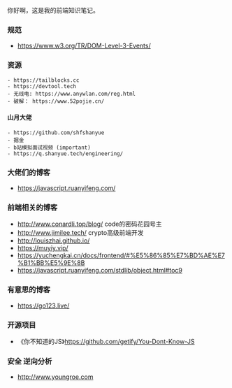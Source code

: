 你好啊，这是我的前端知识笔记。
### 规范
- https://www.w3.org/TR/DOM-Level-3-Events/

### 资源
    - https://tailblocks.cc
    - https://devtool.tech
    - 无线电: https://www.anywlan.com/reg.html
    - 破解： https://www.52pojie.cn/
#### 山月大佬
    - https://github.com/shfshanyue
    - 掘金
    - b站模拟面试视频 (important)
    - https://q.shanyue.tech/engineering/
### 大佬们的博客
- https://javascript.ruanyifeng.com/
### 前端相关的博客
- http://www.conardli.top/blog/ code的密码花园号主
- http://www.jimilee.tech/ crypto高级前端开发
- http://louiszhai.github.io/ 
- https://muyiy.vip/
- https://yuchengkai.cn/docs/frontend/#%E5%86%85%E7%BD%AE%E7%B1%BB%E5%9E%8B
- https://javascript.ruanyifeng.com/stdlib/object.html#toc9

### 有意思的博客
- https://go123.live/

### 开源项目
- 《你不知道的JS》https://github.com/getify/You-Dont-Know-JS


### 安全 逆向分析
- http://www.youngroe.com